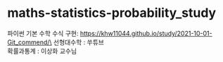 # maths-statistics-probability_study
파이썬 기본 수학 수식 구현: https://khw11044.github.io/study/2021-10-01-Git_commend/\
선형대수학 : 쑤튜브\
확률과통계 : 이상화 교수님
